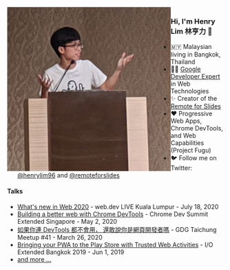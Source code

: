 <img align="left" src="https://github.com/limhenry/limhenry/blob/master/shrug.png" alt="shurgging" width=380px height=380px />

### Hi, I'm Henry Lim 林亨力 👋

- 🇲🇾  Malaysian living in Bangkok, Thailand
- 👨‍🏫  [Google Developer Expert](https://developers.google.com/community/experts/directory/profile/profile-henry_lim) in Web Technologies
- ✨  Creator of the [Remote for Slides](https://limhenry.xyz/slides)
- ❤️ Progressive Web Apps, Chrome DevTools, and Web Capabilities (Project Fugu)
- 🐦 Follow me on Twitter: [@henrylim96](https://twitter.com/henrylim96) and [@remoteforslides](https://twitter.com/remoteforslides)

#### Talks
- [What's new in Web 2020](https://speakerdeck.com/limhenry/whats-new-in-web-2020) - web.dev LIVE Kuala Lumpur - July 18, 2020
- [Building a better web with Chrome DevTools](https://speakerdeck.com/limhenry/building-a-better-website-with-chrome-devtools) - Chrome Dev Summit Extended Singapore - May 2, 2020
- [如果你連 DevTools 都不會用， 還敢說你是網頁開發者嗎](https://bit.ly/devtools-gdgtc) - GDG Taichung Meetup #41 - March 26, 2020
- [Bringing your PWA to the Play Store with Trusted Web Activities](https://speakerdeck.com/limhenry/bringing-your-pwa-to-the-google-play-store-with-trusted-web-activities) - I/O Extended Bangkok 2019 - Jun 1, 2019
- [and more ...](https://speakerdeck.com/limhenry)
